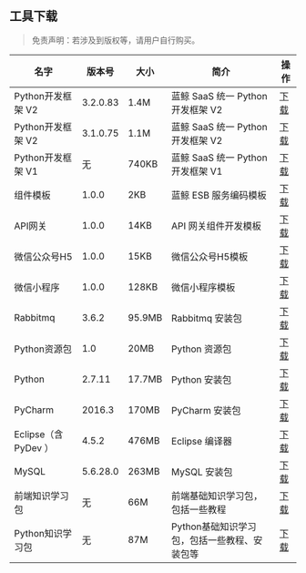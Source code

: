 ## 工具下载

> 免责声明：若涉及到版权等，请用户自行购买。

| 名字             | 版本号    | 大小   | 简介          | 操作                      |
| ---------------- | -------- | ------ | ------------ | ------------------------- |
| Python开发框架 V2 | 3.2.0.83 | 1.4M | 蓝鲸 SaaS 统一 Python 开发框架 V2 | [下载](http://bktencent-1252002024.file.myqcloud.com/framework_3.2.0.83.tar.gz) |
| Python开发框架 V2 | 3.1.0.75 | 1.1M | 蓝鲸 SaaS 统一 Python 开发框架 V2 | [下载](http://bkopen-1252002024.file.myqcloud.com/open/framework.tar.gz) |
| Python开发框架 V1 | 无 | 740KB  | 蓝鲸 SaaS 统一 Python 开发框架 V1 | [下载](http://bkdocument-1252002024.costj.myqcloud.com/framework.tar.gz) |
| 组件模板 | 1.0.0 | 2KB  | 蓝鲸 ESB 服务编码模板 | [下载](http://bkdocument-1252002024.costj.myqcloud.com/hcp.tar.gz) |
| API网关 | 1.0.0 | 14KB   | API 网关组件开发模板 | [下载](http://bkopen-1252002024.file.myqcloud.com/paas/api_dev_template.tar.gz) |
| 微信公众号H5 | 1.0.0 | 15KB   | 微信公众号H5模板 | [下载](http://bkopen-1252002024.file.myqcloud.com/paas/framework_weixin_package.tar.gz) |
| 微信小程序 | 1.0.0 | 128KB  | 微信小程序模板 | [下载](http://bkopen-1252002024.file.myqcloud.com/paas/framework_miniweixin_package.tar.gz) |
| Rabbitmq | 3.6.2 | 95.9MB | Rabbitmq 安装包 | [下载](http://paas-10032816.cos.myqcloud.com/rabbitmq-server-3.6.2.zip) |
| Python资源包 | 1.0 | 20MB   | Python 资源包 | [下载](http://paas-10032816.cos.myqcloud.com/python-sdk-1.0.zip) |
| Python  | 2.7.11 | 17.7MB | Python 安装包 | [下载](http://paas-10032816.cos.myqcloud.com/python-2.7.11.msi) |
| PyCharm | 2016.3 | 170MB  | PyCharm 安装包 | [下载](https://www.jetbrains.com/pycharm/download/) |
| Eclipse（含 PyDev ）| 4.5.2 | 476MB | Eclipse 编译器 | [下载](http://paas-10032816.cos.myqcloud.com/eclipse-4.5.2.zip) |
| MySQL   | 5.6.28.0 | 263MB | MySQL 安装包 | [下载](http://paas-10032816.cos.myqcloud.com/mysql-installer-community-5.6.28.0.msi) |
| 前端知识学习包 | 无 | 66M | 前端基础知识学习包，包括一些教程 | [下载](https://bkdocument-1252002024.costj.myqcloud.com/%E5%89%8D%E7%AB%AF%E7%9F%A5%E8%AF%86%E5%AD%A6%E4%B9%A0%E5%8C%85.zip) |
| Python知识学习包 | 无 | 87M | Python基础知识学习包，包括一些教程、安装包等 | [下载](https://bkdocument-1252002024.costj.myqcloud.com/python%E7%9F%A5%E8%AF%86%E5%AD%A6%E4%B9%A0%E5%8C%85.zip)  |
